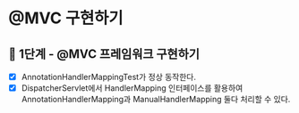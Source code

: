 # @MVC 구현하기

## 🚀 1단계 - @MVC 프레임워크 구현하기

- [x] AnnotationHandlerMappingTest가 정상 동작한다.
- [x] DispatcherServlet에서 HandlerMapping 인터페이스를 활용하여 AnnotationHandlerMapping과 ManualHandlerMapping 둘다 처리할 수 있다.